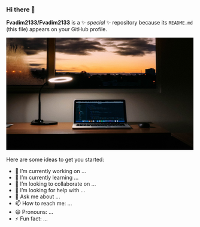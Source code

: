 ### Hi there 👋


**Fvadim2133/Fvadim2133** is a ✨ _special_ ✨ repository because its `README.md` (this file) appears on your GitHub profile.

<img src="sunset.jpg" alt="Alt Text" style="width:500px;height:300px;">




Here are some ideas to get you started:

- 🔭 I’m currently working on ...
- 🌱 I’m currently learning ...
- 👯 I’m looking to collaborate on ...
- 🤔 I’m looking for help with ...
- 💬 Ask me about ...
- 📫 How to reach me: ...
- 😄 Pronouns: ...
- ⚡ Fun fact: ...

